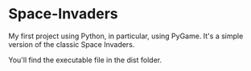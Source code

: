# Space-Invaders

My first project using Python, in particular, using PyGame. It's a simple version of the classic Space Invaders.

You'll find the executable file in the dist folder.
